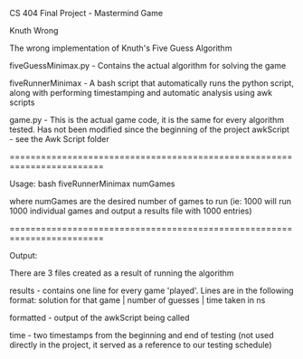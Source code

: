CS 404 Final Project - Mastermind Game

Knuth Wrong

The wrong implementation of Knuth's Five Guess Algorithm

fiveGuessMinimax.py - Contains the actual algorithm for solving the game

fiveRunnerMinimax - A bash script that automatically runs the python script, along with performing timestamping and automatic analysis using awk scripts

game.py - This is the actual game code, it is the same for every algorithm tested. Has not been modified since the beginning of the project
awkScript - see the Awk Script folder

========================================================================

Usage:
bash fiveRunnerMinimax numGames

where numGames are the desired number of games to run (ie: 1000 will run 1000 individual games and output a results file with 1000 entries)

========================================================================

Output:

There are 3 files created as a result of running the algorithm

results - contains one line for every game 'played'. Lines are in the following format: 
		solution for that game | number of guesses | time taken in ns

formatted - output of the awkScript being called

time - two timestamps from the beginning and end of testing (not used directly in the project, it served as a reference to our testing schedule)
